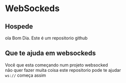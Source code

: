 
# WebSockeds
## Hospede
ola Bom Dia.
Este é um repositorio github<br>
## **Que te ajuda em websockeds**
Você que esta começando num projeto websocked  
não quer fazer muita coisa este repositorio pode te ajudar  
`ws://` começa assim



